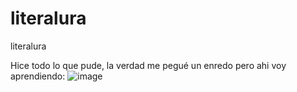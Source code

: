 # literalura
literalura


Hice todo lo que pude, la verdad me pegué un enredo pero ahi voy aprendiendo:
![image](https://github.com/user-attachments/assets/59202804-54a0-40ea-b95c-0f1d9b0346f6)
